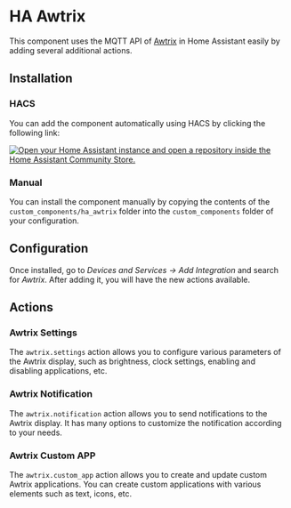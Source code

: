 # HA Awtrix

This component uses the MQTT API of [Awtrix](https://blueforcer.github.io/awtrix3/#/) in Home Assistant easily by adding several additional actions.

## Installation

### HACS

You can add the component automatically using HACS by clicking the following link:

[![Open your Home Assistant instance and open a repository inside the Home Assistant Community Store.](https://my.home-assistant.io/badges/hacs_repository.svg)](https://my.home-assistant.io/redirect/hacs_repository/?owner=miguelangellv&repository=ha-awtrix&category=integration)

### Manual

You can install the component manually by copying the contents of the `custom_components/ha_awtrix` folder into the `custom_components` folder of your configuration.

## Configuration

Once installed, go to _Devices and Services -> Add Integration_ and search for _Awtrix_. After adding it, you will have the new actions available.

## Actions

### Awtrix Settings

The `awtrix.settings` action allows you to configure various parameters of the Awtrix display, such as brightness, clock settings, enabling and disabling applications, etc.

### Awtrix Notification

The `awtrix.notification` action allows you to send notifications to the Awtrix display. It has many options to customize the notification according to your needs.

### Awtrix Custom APP

The `awtrix.custom_app` action allows you to create and update custom Awtrix applications. You can create custom applications with various elements such as text, icons, etc.
